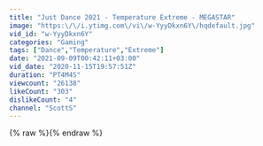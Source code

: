 ```yaml
---
title: "Just Dance 2021 - Temperature Extreme - MEGASTAR"
image: "https:\/\/i.ytimg.com\/vi\/w-YyyDkxn6Y\/hqdefault.jpg"
vid_id: "w-YyyDkxn6Y"
categories: "Gaming"
tags: ["Dance","Temperature","Extreme"]
date: "2021-09-09T00:42:11+03:00"
vid_date: "2020-11-15T19:57:51Z"
duration: "PT4M4S"
viewcount: "26138"
likeCount: "303"
dislikeCount: "4"
channel: "ScottS"
---
```

{% raw %}{% endraw %}
